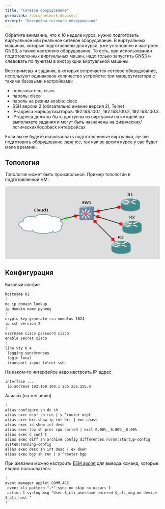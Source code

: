 ```yaml
---
title: "Сетевое оборудование"
permalink: /docs/network_devices/
excerpt: "Настройка сетевого оборудования"
---
```


Обратите внимание, что к 10 неделе курса, нужно подготовить виртуальное или реальное сетевое оборудование.
В виртуальных машинах, которые подготовлены для курса, уже установлен и настроен GNS3, а также настроено оборудование.
То есть, при использовании подготовленных виртуальных машин, надо только запустить GNS3 и следовать по пунктам в инструкции виртуальной машины.

Все примеры и задания, в которых встречается сетевое оборудование, используют одинаковое количество устройств: три маршрутизатора с такими базовыми настройками:

* пользователь: cisco
* пароль: cisco
* пароль на режим enable: cisco
* SSH версии 2 (обязательно именно версия 2), Telnet
* IP-адреса маршрутизаторов: 192.168.100.1, 192.168.100.2, 192.168.100.3
* IP-адреса должны быть доступны из виртуалки на которой вы выполняете задания и могут быть назначены на физических/логических/loopback интерфейсах


Если вы не будете использовать подготовленные виртуалки, лучше подготовить оборудование заранее, так как во время курса у вас будет мало времени.

## Топология

Топология может быть произвольной. Пример топологии в подготовленной VM:

![gns3](https://raw.githubusercontent.com/pyneng/pyneng.github.io/master/assets/images/gns3_network.png)

## Конфигурация

Базовый конфиг:
```
hostname R1
!
no ip domain lookup
ip domain name pyneng
!
crypto key generate rsa modulus 1024
ip ssh version 2
!
username cisco password cisco
enable secret cisco
!
line vty 0 4
 logging synchronous
 login local
 transport input telnet ssh
```

На каком-то интерфейсе надо настроить IP-адрес
```
interface ...
 ip address 192.168.100.1 255.255.255.0
```

Алиасы (по желанию)
```
!
alias configure sh do sh
alias exec ospf sh run | s ^router ospf
alias exec bri show ip int bri | exc unass
alias exec id show int desc
alias exec top sh proc cpu sorted | excl 0.00%__0.00%__0.00%
alias exec c conf t
alias exec diff sh archive config differences nvram:startup-config system:running-config
alias exec desc sh int desc | ex down
alias exec bgp sh run | s ^router bgp
```

При желании можно настроить [EEM applet](http://xgu.ru/wiki/Embedded_Event_Manager) для вывода команд, которые вводит пользователь:
```
!
event manager applet COMM_ACC
 event cli pattern ".*" sync no skip no occurs 1
 action 1 syslog msg "User $_cli_username entered $_cli_msg on device $_cli_host "
!
```
